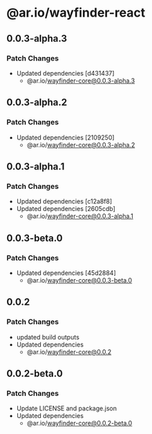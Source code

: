 # @ar.io/wayfinder-react

## 0.0.3-alpha.3

### Patch Changes

- Updated dependencies [d431437]
  - @ar.io/wayfinder-core@0.0.3-alpha.3

## 0.0.3-alpha.2

### Patch Changes

- Updated dependencies [2109250]
  - @ar.io/wayfinder-core@0.0.3-alpha.2

## 0.0.3-alpha.1

### Patch Changes

- Updated dependencies [c12a8f8]
- Updated dependencies [2605cdb]
  - @ar.io/wayfinder-core@0.0.3-alpha.1

## 0.0.3-beta.0

### Patch Changes

- Updated dependencies [45d2884]
  - @ar.io/wayfinder-core@0.0.3-beta.0

## 0.0.2

### Patch Changes

- updated build outputs
- Updated dependencies
  - @ar.io/wayfinder-core@0.0.2

## 0.0.2-beta.0

### Patch Changes

- Update LICENSE and package.json
- Updated dependencies
  - @ar.io/wayfinder-core@0.0.2-beta.0
